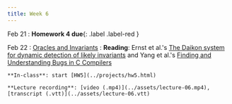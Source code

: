```yaml
---
title: Week 6
---
```


Feb 21
 : **Homework 4 due**{: .label .label-red }

Feb 22
: [Oracles and Invariants](../assets/lecture-06.pdf)
  : **Reading**: Ernst et al.'s [The Daikon system for dynamic detection of likely invariants](https://homes.cs.washington.edu/~mernst/pubs/daikon-tool-scp2007.pdf) and Yang et al.'s [Finding and Understanding Bugs in C Compilers](https://users.cs.utah.edu/~regehr/papers/pldi11-preprint.pdf)

    **In-class**: start [HW5](../projects/hw5.html)

    **Lecture recording**: [video (.mp4)](../assets/lecture-06.mp4), [transcript (.vtt)](../assets/lecture-06.vtt)
